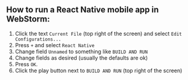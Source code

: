 ## How to run a React Native mobile app in WebStorm:

1. Click the text `Current File` (top right of the screen) and select `Edit Configurations...`
2. Press `+` and select `React Native`
3. Change field `Unnamed` to something like `BUILD AND RUN`
4. Change fields as desired (usually the defaults are ok)
5. Press `OK`.
6. Click the play button next to `BUILD AND RUN` (top right of the screen)
